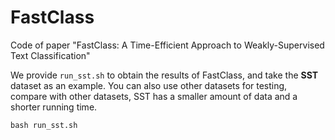 # FastClass
 Code of paper "FastClass: A Time-Efficient Approach to Weakly-Supervised Text Classification"

We provide `run_sst.sh` to obtain the results of FastClass, and take the **SST** dataset as an example. You can also use other datasets for testing, compare with other datasets, SST has a smaller amount of data and a shorter running time. 

```python
bash run_sst.sh
```
